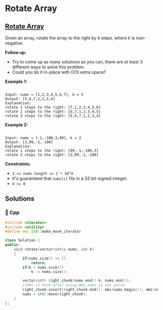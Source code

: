# Rotate Array

## [Rotate Array](https://leetcode.com/problems/rotate-array)

Given an array, rotate the array to the right by _k_ steps, where _k_ is non-negative.

**Follow up:**

* Try to come up as many solutions as you can, there are at least 3 different ways to solve this problem.
* Could you do it in-place with O\(1\) extra space?

**Example 1:**

```text

Input: nums = [1,2,3,4,5,6,7], k = 3
Output: [5,6,7,1,2,3,4]
Explanation:
rotate 1 steps to the right: [7,1,2,3,4,5,6]
rotate 2 steps to the right: [6,7,1,2,3,4,5]
rotate 3 steps to the right: [5,6,7,1,2,3,4]
```

**Example 2:**

```text

Input: nums = [-1,-100,3,99], k = 2
Output: [3,99,-1,-100]
Explanation: 
rotate 1 steps to the right: [99,-1,-100,3]
rotate 2 steps to the right: [3,99,-1,-100]
```

**Constraints:**

* `1 <= nums.length <= 2 * 10^4`
* It's guaranteed that `nums[i]` fits in a 32 bit-signed integer.
* `k >= 0`

## Solutions

### 🧠 Cpp

```cpp
#include <iterator>
#include <utility>
#define mmi std::make_move_iterator

class Solution {
public:
    void rotate(vector<int>& nums, int k)
    {
        if(nums.size() <= 1)
            return;
        if(k > nums.size())
            k -= nums.size();

        vector<int> right_chunk(nums.end()-k, nums.end());
        //mmi is hack after using mmi nums is not valid
        right_chunk.insert(right_chunk.end(), mmi(nums.begin()), mmi(nums.end()-k));
        nums = std::move(right_chunk);
    }
};
```

